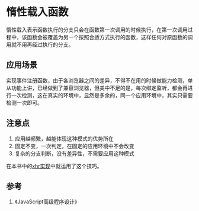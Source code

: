 # 惰性载入函数

惰性载入表示函数执行的分支只会在函数第一次调用的时候执行，在第一次调用过程中，该函数会被覆盖为另一个按照合适方式执行的函数，这样任何对原函数的调用就不用再经过执行的分支。

## 应用场景

实现事件注册函数，由于各浏览器之间的差异，不得不在用的时候做能力检测，单从功能上讲，已经做到了兼容浏览器，但美中不足的是，每次绑定监听，都会再进行一次检测，这在真实的环境中，显然是多余的，同一个应用环境中，其实只需要检测一次即可。

## 注意点

1. 应用越频繁，越能体现这种模式的优势所在
2. 固定不变，一次判定，在固定的应用环境中不会改变
3. 复杂的分支判断，没有差异性，不需要应用这种模式

在本书中的[xhr实现](../../browser/ajax/xhr.md)中就运用了这个技巧。


## 参考

1. 《JavaScript高级程序设计》